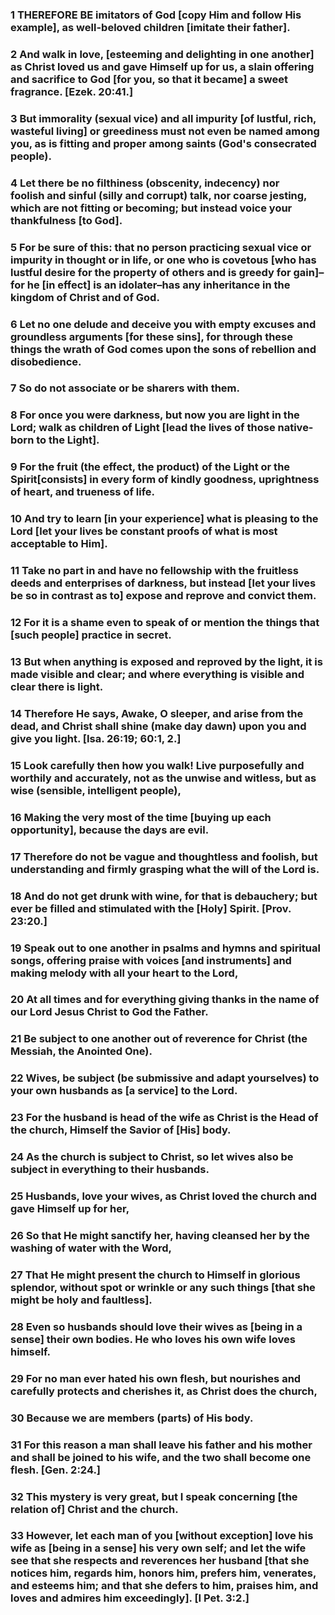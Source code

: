 ### 1 THEREFORE BE imitators of God [copy Him and follow His example], as well-beloved children [imitate their father].

### 2 And walk in love, [esteeming and delighting in one another] as Christ loved us and gave Himself up for us, a slain offering and sacrifice to God [for you, so that it became] a sweet fragrance. [Ezek. 20:41.]

### 3 But immorality (sexual vice) and all impurity [of lustful, rich, wasteful living] or greediness must not even be named among you, as is fitting and proper among saints (God's consecrated people).

### 4 Let there be no filthiness (obscenity, indecency) nor foolish and sinful (silly and corrupt) talk, nor coarse jesting, which are not fitting or becoming; but instead voice your thankfulness [to God].

### 5 For be sure of this: that no person practicing sexual vice or impurity in thought or in life, or one who is covetous [who has lustful desire for the property of others and is greedy for gain]–for he [in effect] is an idolater–has any inheritance in the kingdom of Christ and of God.

### 6 Let no one delude and deceive you with empty excuses and groundless arguments [for these sins], for through these things the wrath of God comes upon the sons of rebellion and disobedience.

### 7 So do not associate or be sharers with them.

### 8 For once you were darkness, but now you are light in the Lord; walk as children of Light [lead the lives of those native-born to the Light].

### 9 For the fruit (the effect, the product) of the Light or the Spirit[consists] in every form of kindly goodness, uprightness of heart, and trueness of life.

### 10 And try to learn [in your experience] what is pleasing to the Lord [let your lives be constant proofs of what is most acceptable to Him].

### 11 Take no part in and have no fellowship with the fruitless deeds and enterprises of darkness, but instead [let your lives be so in contrast as to] expose and reprove and convict them.

### 12 For it is a shame even to speak of or mention the things that [such people] practice in secret.

### 13 But when anything is exposed and reproved by the light, it is made visible and clear; and where everything is visible and clear there is light.

### 14 Therefore He says, Awake, O sleeper, and arise from the dead, and Christ shall shine (make day dawn) upon you and give you light. [Isa. 26:19; 60:1, 2.]

### 15 Look carefully then how you walk! Live purposefully and worthily and accurately, not as the unwise and witless, but as wise (sensible, intelligent people),

### 16 Making the very most of the time [buying up each opportunity], because the days are evil.

### 17 Therefore do not be vague and thoughtless and foolish, but understanding and firmly grasping what the will of the Lord is.

### 18 And do not get drunk with wine, for that is debauchery; but ever be filled and stimulated with the [Holy] Spirit. [Prov. 23:20.]

### 19 Speak out to one another in psalms and hymns and spiritual songs, offering praise with voices [and instruments] and making melody with all your heart to the Lord,

### 20 At all times and for everything giving thanks in the name of our Lord Jesus Christ to God the Father.

### 21 Be subject to one another out of reverence for Christ (the Messiah, the Anointed One).

### 22 Wives, be subject (be submissive and adapt yourselves) to your own husbands as [a service] to the Lord.

### 23 For the husband is head of the wife as Christ is the Head of the church, Himself the Savior of [His] body.

### 24 As the church is subject to Christ, so let wives also be subject in everything to their husbands.

### 25 Husbands, love your wives, as Christ loved the church and gave Himself up for her,

### 26 So that He might sanctify her, having cleansed her by the washing of water with the Word,

### 27 That He might present the church to Himself in glorious splendor, without spot or wrinkle or any such things [that she might be holy and faultless].

### 28 Even so husbands should love their wives as [being in a sense] their own bodies. He who loves his own wife loves himself.

### 29 For no man ever hated his own flesh, but nourishes and carefully protects and cherishes it, as Christ does the church,

### 30 Because we are members (parts) of His body.

### 31 For this reason a man shall leave his father and his mother and shall be joined to his wife, and the two shall become one flesh. [Gen. 2:24.]

### 32 This mystery is very great, but I speak concerning [the relation of] Christ and the church.

### 33 However, let each man of you [without exception] love his wife as [being in a sense] his very own self; and let the wife see that she respects and reverences her husband [that she notices him, regards him, honors him, prefers him, venerates, and esteems him; and that she defers to him, praises him, and loves and admires him exceedingly]. [I Pet. 3:2.]